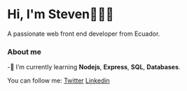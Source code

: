 
# Hi, I'm Steven👋👨‍💻

A passionate web front end developer from Ecuador.


### **About me**
-🌱 I’m currently learning **Nodejs**, **Express**, **SQL**, **Databases**.

You can follow me:
[Twitter](https://mobile.twitter.com/Aronch37)
[Linkedin](https://www.linkedin.com/in/steven-ontaneda/)


<!--
**aontaneda2000/aontaneda2000** is a ✨ _special_ ✨ repository because its `README.md` (this file) appears on your GitHub profile.

Here are some ideas to get you started:

- 🔭 I’m currently working on ...
- 🌱 I’m currently learning ...
- 👯 I’m looking to collaborate on ...
- 🤔 I’m looking for help with ...
- 💬 Ask me about ...
- 📫 How to reach me: ...
- 😄 Pronouns: ...
- ⚡ Fun fact: ...
-->
